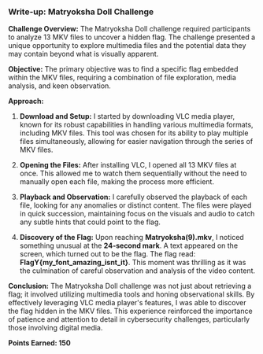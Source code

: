 ### Write-up: Matryoksha Doll Challenge

**Challenge Overview:**
The Matryoksha Doll challenge required participants to analyze 13 MKV files to uncover a hidden flag. The challenge presented a unique opportunity to explore multimedia files and the potential data they may contain beyond what is visually apparent.

**Objective:**
The primary objective was to find a specific flag embedded within the MKV files, requiring a combination of file exploration, media analysis, and keen observation.

**Approach:**

1. **Download and Setup:**
   I started by downloading VLC media player, known for its robust capabilities in handling various multimedia formats, including MKV files. This tool was chosen for its ability to play multiple files simultaneously, allowing for easier navigation through the series of MKV files.

2. **Opening the Files:**
   After installing VLC, I opened all 13 MKV files at once. This allowed me to watch them sequentially without the need to manually open each file, making the process more efficient.

3. **Playback and Observation:**
   I carefully observed the playback of each file, looking for any anomalies or distinct content. The files were played in quick succession, maintaining focus on the visuals and audio to catch any subtle hints that could point to the flag.

4. **Discovery of the Flag:**
   Upon reaching **Matryoksha(9).mkv**, I noticed something unusual at the **24-second mark**. A text appeared on the screen, which turned out to be the flag. The flag read: **FlagY{my_font_amazing_isnt_it}**. This moment was thrilling as it was the culmination of careful observation and analysis of the video content.

**Conclusion:**
The Matryoksha Doll challenge was not just about retrieving a flag; it involved utilizing multimedia tools and honing observational skills. By effectively leveraging VLC media player's features, I was able to discover the flag hidden in the MKV files. This experience reinforced the importance of patience and attention to detail in cybersecurity challenges, particularly those involving digital media.

**Points Earned: 150**
